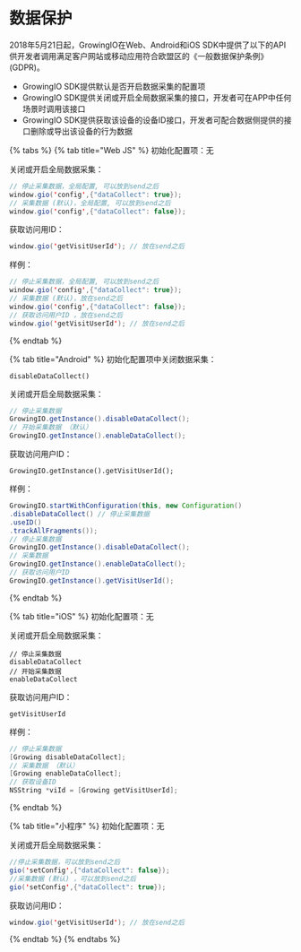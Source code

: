 # 数据保护

2018年5月21日起，GrowingIO在Web、Android和iOS SDK中提供了以下的API供开发者调用满足客户网站或移动应用符合欧盟区的《一般数据保护条例》\(GDPR\)。

* GrowingIO SDK提供默认是否开启数据采集的配置项
* GrowingIO SDK提供关闭或开启全局数据采集的接口，开发者可在APP中任何场景时调用该接口
* GrowingIO SDK提供获取该设备的设备ID接口，开发者可配合数据侧提供的接口删除或导出该设备的行为数据

{% tabs %}
{% tab title="Web JS" %}
初始化配置项：无

关闭或开启全局数据采集：

```java
// 停止采集数据，全局配置, 可以放到send之后
window.gio('config',{"dataCollect": true}); 
// 采集数据 (默认)，全局配置, 可以放到send之后
window.gio('config',{"dataCollect": false}); 
```

获取访问用ID：

```java
window.gio('getVisitUserId'); // 放在send之后
```

样例：

```java
// 停止采集数据，全局配置, 可以放到send之后
window.gio('config',{"dataCollect": true}); 
// 采集数据 (默认)，放在send之后
window.gio('config',{"dataCollect": false}); 
// 获取访问用户ID ，放在send之后
window.gio('getVisitUserId'); // 放在send之后
```
{% endtab %}

{% tab title="Android" %}
初始化配置项中关闭数据采集：

```text
disableDataCollect() 
```

关闭或开启全局数据采集：

```java
// 停止采集数据 
GrowingIO.getInstance().disableDataCollect(); 
// 开始采集数据 （默认）
GrowingIO.getInstance().enableDataCollect();
```

获取访问用户ID：

```text
GrowingIO.getInstance().getVisitUserId(); 
```

样例：

```java
GrowingIO.startWithConfiguration(this, new Configuration() 
.disableDataCollect() // 停止采集数据
.useID() 
.trackAllFragments()); 
// 停止采集数据 
GrowingIO.getInstance().disableDataCollect(); 
// 采集数据 
GrowingIO.getInstance().enableDataCollect(); 
// 获取访问用户ID 
GrowingIO.getInstance().getVisitUserId(); 
```
{% endtab %}

{% tab title="iOS" %}
初始化配置项：无

关闭或开启全局数据采集：

```text
// 停止采集数据 
disableDataCollect 
// 开始采集数据 
enableDataCollect 
```

获取访问用户ID：

```text
getVisitUserId 
```

样例：

```java
// 停止采集数据
[Growing disableDataCollect]; 
// 采集数据 （默认）
[Growing enableDataCollect]; 
// 获取设备ID 
NSString *viId = [Growing getVisitUserId]; 
```
{% endtab %}

{% tab title="小程序" %}
初始化配置项：无

关闭或开启全局数据采集：

```java
//停止采集数据，可以放到send之后
gio('setConfig',{"dataCollect": false}); 
//采集数据 (默认) ，可以放到send之后
gio('setConfig',{"dataCollect": true});
```

获取访问用ID：

```java
window.gio('getVisitUserId'); // 放在send之后
```
{% endtab %}
{% endtabs %}

